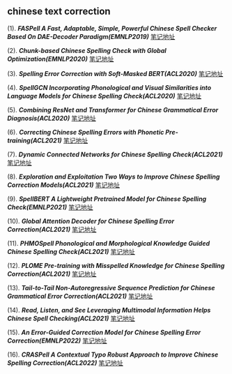## chinese text correction
(1). ***FASPell A Fast, Adaptable, Simple, Powerful Chinese Spell Checker Based On DAE-Decoder Paradigm(EMNLP2019)*** [笔记地址](./1/README.md)

(2). ***Chunk-based Chinese Spelling Check with Global Optimization(EMNLP2020)*** [笔记地址](./2/README.md)

(3). ***Spelling Error Correction with Soft-Masked BERT(ACL2020)*** [笔记地址](./3/README.md)

(4). ***SpellGCN Incorporating Phonological and Visual Similarities into Language Models for Chinese Spelling Check(ACL2020)*** [笔记地址](./4/README.md)

(5). ***Combining ResNet and Transformer for Chinese Grammatical Error Diagnosis(ACL2020)*** [笔记地址](./5/README.md)

(6). ***Correcting Chinese Spelling Errors with Phonetic Pre-training(ACL2021)*** [笔记地址](./6/README.md)

(7). ***Dynamic Connected Networks for Chinese Spelling Check(ACL2021)*** [笔记地址](./7/README.md)

(8). ***Exploration and Exploitation Two Ways to Improve Chinese Spelling Correction Models(ACL2021)*** [笔记地址](./8/README.md)

(9). ***SpellBERT A Lightweight Pretrained Model for Chinese Spelling Check(EMNLP2021)*** [笔记地址](./9/README.md)

(10). ***Global Attention Decoder for Chinese Spelling Error Correction(ACL2021)*** [笔记地址](./10/README.md)

(11). ***PHMOSpell Phonological and Morphological Knowledge Guided Chinese Spelling Check(ACL2021)*** [笔记地址](./11/README.md)

(12). ***PLOME Pre-training with Misspelled Knowledge for Chinese Spelling Correction(ACL2021)*** [笔记地址](./12/README.md)

(13). ***Tail-to-Tail Non-Autoregressive Sequence Prediction for Chinese Grammatical Error Correction(ACL2021)*** [笔记地址](./13/README.md)

(14). ***Read, Listen, and See Leveraging Multimodal Information Helps Chinese Spell Checking(ACL2021)*** [笔记地址](./14/README.md)

(15). ***An Error-Guided Correction Model for Chinese Spelling Error Correction(EMNLP2022)*** [笔记地址](./15/README.md)

(16). ***CRASPell A Contextual Typo Robust Approach to Improve Chinese Spelling Correction(ACL2022)*** [笔记地址](./16/README.md)





